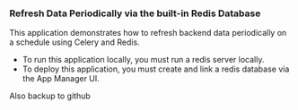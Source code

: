 ### Refresh Data Periodically via the built-in Redis Database

This application demonstrates how to refresh backend data periodically on a schedule using Celery and Redis.

- To run this application locally, you must run a redis server locally.
- To deploy this application, you must create and link a redis database via the App Manager UI.

Also backup to github
